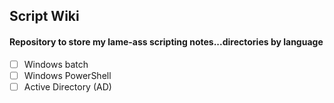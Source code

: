 ## Script Wiki
#### Repository to store my lame-ass scripting notes...directories by language

- [ ] Windows batch
- [ ] Windows PowerShell
- [ ] Active Directory (AD)
